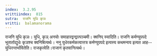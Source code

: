 ```yaml
---
index:  3.2.95
vrittiindex:  815
sutra:  राजनि युधि कृञः
vritti:  balamanorama 
---
```


राजनि युधि कृञः। युधि, कृञ् अनयोः समाहारद्वन्द्वात्पञ्चमी। क्वनिप् स्यादिति। राजनि कर्मण्युपपदे भूतार्ताद्युधेः कृञश्च क्वनिबित्यर्थः। ननु युधेरकर्मकत्वात्तत्र कर्मण्युपपदे इत्यस्य कथमन्वय इत्यत आह-- युधिरन्तर्भावितेति। राजकृत्वेति।राजानं कृतवानित्यर्थः। 

